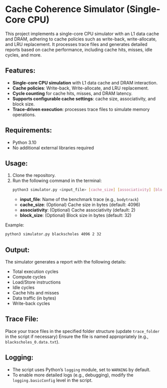 # Cache Coherence Simulator (Single-Core CPU)

This project implements a single-core CPU simulator with an L1 data cache and DRAM, adhering to cache policies such as write-back, write-allocate, and LRU replacement. It processes trace files and generates detailed reports based on cache performance, including cache hits, misses, idle cycles, and more.

## Features:
- **Single-core CPU simulation** with L1 data cache and DRAM interaction.
- **Cache policies**: Write-back, Write-allocate, and LRU replacement.
- **Cycle counting** for cache hits, misses, and DRAM latency.
- **Supports configurable cache settings**: cache size, associativity, and block size.
- **Trace-driven execution**: processes trace files to simulate memory operations.

## Requirements:
- Python 3.10
- No additional external libraries required

## Usage:
1. Clone the repository.
2. Run the following command in the terminal:
   ```bash
   python3 simulator.py <input_file> [cache_size] [associativity] [block_size]
   ```
   - **input_file**: Name of the benchmark trace (e.g., `bodytrack`)
   - **cache_size**: (Optional) Cache size in bytes (default: 4096)
   - **associativity**: (Optional) Cache associativity (default: 2)
   - **block_size**: (Optional) Block size in bytes (default: 32)

Example:
```bash
python3 simulator.py blackscholes 4096 2 32
```

## Output:
The simulator generates a report with the following details:
- Total execution cycles
- Compute cycles
- Load/Store instructions
- Idle cycles
- Cache hits and misses
- Data traffic (in bytes)
- Write-back cycles

## Trace File:
Place your trace files in the specified folder structure (update `trace_folder` in the script if necessary)
Ensure the file is named appropriately (e.g., `blackscholes_0.data.txt`).

## Logging:
- The script uses Python’s `logging` module, set to `WARNING` by default.
- To enable more detailed logs (e.g., debugging), modify the `logging.basicConfig` level in the script.
